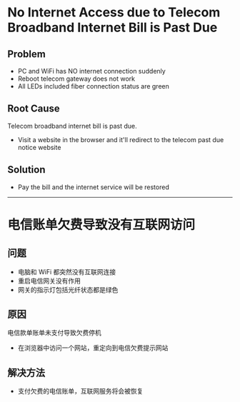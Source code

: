 # No Internet Access due to Telecom Broadband Internet Bill is Past Due

## Problem
* PC and WiFi has NO internet connection suddenly
* Reboot telecom gateway does not work
* All LEDs included fiber connection status are green

## Root Cause
Telecom broadband internet bill is past due.

* Visit a website in the browser and it'll redirect to the telecom past due notice website

## Solution
* Pay the bill and the internet service will be restored

---------

# 电信账单欠费导致没有互联网访问

## 问题
* 电脑和 WiFi 都突然没有互联网连接
* 重启电信网关没有作用
* 网关的指示灯包括光纤状态都是绿色

## 原因
电信款单账单未支付导致欠费停机

* 在浏览器中访问一个网站，重定向到电信欠费提示网站

## 解决方法
* 支付欠费的电信账单，互联网服务将会被恢复
